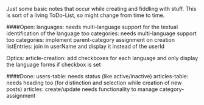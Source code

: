 Just some basic notes that occur while creating and fiddling with stuff.
This is sort of a living ToDo-List, so might change from time to time.

####Open:
languages: needs multi-language support for the textual identification of the language too
categories: needs multi-language support too
categories: implement parent-category assignment on creation
listEntries: join in userName and display it instead of the userId

Optics:
    article-creation: add checkboxes for each language and only display the language forms if checkbox is set


####Done:
users-table: needs status (like active/inactive)
articles-table: needs heading too (for distinction and selection while creation of new posts)
articles: create/update needs functionality to manage category-assignment

